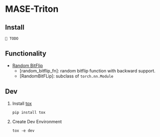 # MASE-Triton

## Install

`🚧 TODO`

## Functionality
- [Random BitFlip](/src/mase_triton/random_bitflip.py)
    - [random_bitflip_fn]: random bitflip function with backward support.
    - [RandomBitFLip]: subclass of `torch.nn.Module`

## Dev

1. Install [tox](https://tox.wiki/en/latest/index.html)
    ```
    pip install tox
    ```

2. Create Dev Environment
    ```
    tox -e dev
    ```